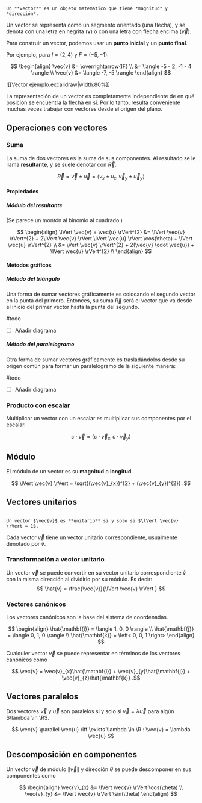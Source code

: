 ```ad-definition

Un **vector** es un objeto matemático que tiene *magnitud* y *dirección*.

```

Un vector se representa como un segmento orientado (una flecha), y se denota con una letra en negrita ($\mathbf{v}$) o con una letra con flecha encima ($\vec{v}$).

Para construir un vector, podemos usar un **punto inicial** y un **punto final**.

Por ejemplo, para $I = (2,4)$ y $F = (-5, -1)$:

$$
\begin{align}
\vec{v} &= \overrightarrow{IF} \\
 &= \langle -5 - 2, -1 - 4 \rangle \\
\vec{v} &= \langle -7, -5 \rangle
\end{align}
$$

![[Vector ejemplo.excalidraw|width:80%]]

La representación de un vector es completamente independiente de en qué posición se encuentra la flecha en sí. Por lo tanto, resulta conveniente muchas veces trabajar con vectores desde el origen del plano.

## Operaciones con vectores

### Suma

La suma de dos vectores es la suma de sus componentes. Al resultado se le llama **resultante**, y se suele denotar con $\vec{R}$.

$$
\vec{R} = \vec{v} \pm \vec{u} = \langle v_{x} \pm u_{x}, \vec{v}_{y} \pm \vec{u}_{y} \rangle
$$

#### Propiedades

##### Módulo del resultante

(Se parece un montón al binomio al cuadrado.)

$$
\begin{align}
\lVert \vec{v} + \vec{u} \rVert^{2} &= \lVert \vec{v} \rVert^{2} + 2\lVert \vec{v} \rVert \lVert \vec{u} \rVert \cos(\theta) + \lVert \vec{u} \rVert^{2} \\
&= \Vert \vec{v} \rVert^{2} + 2(\vec{v} \cdot \vec{u}) + \lVert \vec{u} \rVert^{2} \\
\end{align}
$$

#### Métodos gráficos

##### Método del triángulo

Una forma de sumar vectores gráficamente es colocando el segundo vector en la punta del primero. Entonces, su suma $\vec{R}$ será el vector que va desde el inicio del primer vector hasta la punta del segundo.

#todo
- [ ] Añadir diagrama

##### Método del paralelogramo

Otra forma de sumar vectores gráficamente es trasladándolos desde su origen común para formar un paralelogramo de la siguiente manera:

#todo
- [ ] Añadir diagrama

### Producto con escalar

Multiplicar un vector con un escalar es multiplicar sus componentes por el escalar.

$$
c \cdot \vec{v} = \langle c \cdot \vec{v}_{x}, c \cdot \vec{v}_{y} \rangle 
$$

## Módulo

El módulo de un vector es su **magnitud** o **longitud**.

$$
\lVert \vec{v} \rVert = \sqrt{(\vec{v}_{x})^{2} + (\vec{v}_{y})^{2}}
.$$

## Vectores unitarios

```ad-definition

Un vector $\vec{v}$ es **unitario** si y solo si $\lVert \vec{v} \rVert = 1$.

```

Cada vector $\vec{v}$ tiene un vector unitario correspondiente, usualmente denotado por $\hat{v}$.

### Transformación a vector unitario

Un vector $\vec{v}$ se puede convertir en su vector unitario correspondiente $\hat{v}$ con la misma dirección al dividirlo por su módulo. Es decir:
$$
\hat{v} = \frac{\vec{v}}{\lVert \vec{v} \rVert }
$$

### Vectores canónicos

Los vectores canónicos son la base del sistema de coordenadas.

$$
\begin{align}
\hat{\mathbf{i}} = \langle 1, 0, 0 \rangle \\
\hat{\mathbf{j}} = \langle 0, 1, 0 \rangle \\
\hat{\mathbf{k}} = \left< 0, 0, 1 \right> 
\end{align}
$$

Cualquier vector $\vec{v}$ se puede representar en términos de los vectores canónicos como

$$
\vec{v} = \vec{v}_{x}\hat{\mathbf{i}} + \vec{v}_{y}\hat{\mathbf{j}} + \vec{v}_{z}\hat{\mathbf{k}}
.$$

## Vectores paralelos

Dos vectores $\vec{v}$ y $\vec{u}$ son paralelos si y solo si $\vec{v} = \lambda \vec{u}$ para algún $\lambda \in \R$.

$$
\vec{v} \parallel \vec{u} \iff \exists \lambda \in \R : \vec{v} = \lambda \vec{u}
$$

## Descomposición en componentes

Un vector $\vec{v}$ de módulo $\lVert \vec{v} \rVert$ y dirección $\theta$ se puede descomponer en sus componentes como

$$
\begin{align}
\vec{v}_{x} &= \lVert \vec{v} \rVert \cos(\theta) \\
\vec{v}_{y} &= \lVert \vec{v} \rVert \sin(\theta)
\end{align}
$$
